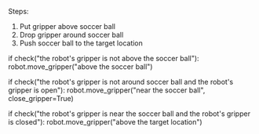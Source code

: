 

Steps:
1. Put gripper above soccer ball
2. Drop gripper around soccer ball
3. Push soccer ball to the target location

if check("the robot's gripper is not above the soccer ball"):
    robot.move_gripper("above the soccer ball")

if check("the robot's gripper is not around soccer ball and the robot's gripper is open"):
    robot.move_gripper("near the soccer ball", close_gripper=True)

if check("the robot's gripper is near the soccer ball and the robot's gripper is closed"):
    robot.move_gripper("above the target location")